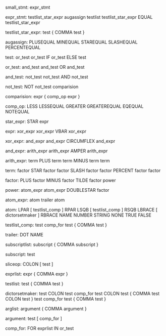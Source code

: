 small_stmt: expr_stmt

expr_stmt: testlist_star_expr augassign testlist
           testlist_star_expr EQUAL testlist_star_expr

testlist_star_expr: test { COMMA test }

augassign: PLUSEQUAL
           MINEQUAL
           STAREQUAL
           SLASHEQUAL
           PERCENTEQUAL

test: or_test
      or_test IF or_test ELSE test

or_test: and_test
         and_test OR and_test

and_test: not_test
          not_test AND not_test

not_test: NOT not_test
          comparision

comparision: expr { comp_op expr }

comp_op: LESS
         LESSEQUAL
         GREATER
         GREATEREQUAL
         EQEQUAL
         NOTEQUAL

star_expr: STAR expr

expr: xor_expr
      xor_expr VBAR xor_expr

xor_expr: and_expr
          and_expr CIRCUMFLEX and_expr

and_expr: arith_expr
          arith_expr AMPER arith_expr

arith_expr: term PLUS term
            term MINUS term
            term

term: factor STAR factor
      factor SLASH factor
      factor PERCENT factor
      factor

factor: PLUS factor
        MINUS factor
        TILDE factor
        power

power: atom_expr
       atom_expr DOUBLESTAR factor

atom_expr: atom trailer
           atom

atom: LPAR [ testlist_comp ] RPAR
      LSQB [ testlist_comp ] RSQB
      LBRACE [ dictorsetmaker ] RBRACE
      NAME
      NUMBER
      STRING
      NONE
      TRUE
      FALSE

testlist_comp: test comp_for
               test { COMMA test }

trailer: DOT NAME

subscriptlist: subscript { COMMA subscript }

subscript: test

sliceop: COLON [ test ]

exprlist: expr { COMMA expr }

testlist: test { COMMA test }

dictorsetmaker: test COLON test comp_for
                test COLON test { COMMA test COLON test }
                test comp_for
                test { COMMA test }

arglist: argument { COMMA argument }

argument: test [ comp_for ]

comp_for: FOR exprlist IN or_test
